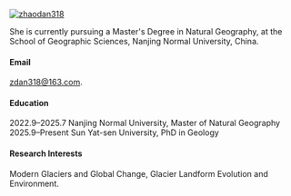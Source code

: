 

[![zhaodan318](https://img.shields.io/badge/zhaodan318-github-blue?logo=github)](https://github.com/zhaodan318)

She is currently pursuing a Master's Degree in Natural Geography, at the School of Geographic Sciences, Nanjing Normal University, China.

#### Email
zdan318@163.com.

#### Education
2022.9–2025.7 Nanjing Normal University, Master of Natural Geography\
2025.9–Present Sun Yat-sen University, PhD in Geology

#### Research Interests
Modern Glaciers and Global Change, Glacier Landform Evolution and Environment.

